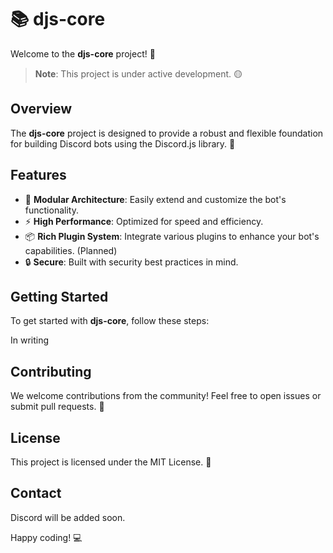 # 📚 djs-core

Welcome to the **djs-core** project! 🎉

> **Note**: This project is under active development. 🟡

## Overview

The **djs-core** project is designed to provide a robust and flexible foundation for building Discord bots using the Discord.js library. 🚀

## Features

- 🔧 **Modular Architecture**: Easily extend and customize the bot's functionality.
- ⚡ **High Performance**: Optimized for speed and efficiency.
- 📦 **Rich Plugin System**: Integrate various plugins to enhance your bot's capabilities. (Planned)
- 🔒 **Secure**: Built with security best practices in mind.

## Getting Started

To get started with **djs-core**, follow these steps:

In writing

## Contributing

We welcome contributions from the community! Feel free to open issues or submit pull requests. 🤝

## License

This project is licensed under the MIT License. 📄

## Contact

<!-- For any questions or support, please reach out to us at [discord](mailto:support@example.com). 📧 -->

Discord will be added soon.

Happy coding! 💻
